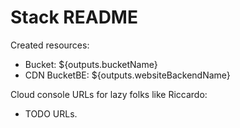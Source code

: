 # Stack README

Created resources:

* Bucket:  ${outputs.bucketName}
* CDN BucketBE: ${outputs.websiteBackendName}

Cloud console URLs for lazy folks like Riccardo:

* TODO URLs.
